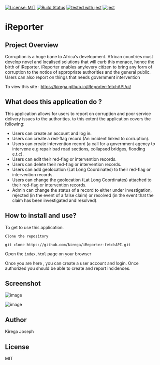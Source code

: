 [![License: MIT](https://img.shields.io/badge/License-MIT-yellow.svg)](https://opensource.org/licenses/MIT)
[![Build Status](https://travis-ci.com/kirega/iReporter-fetchAPI.svg?branch=develop)](https://travis-ci.com/kirega/iReporter-fetchAPI)
[![tested with jest](https://img.shields.io/badge/tested_with-jest-99424f.svg)](https://github.com/facebook/jest) [![jest](https://jestjs.io/img/jest-badge.svg)](https://github.com/facebook/jest)

# iReporter
## Project Overview
Corruption is a huge bane to Africa’s development. African countries must develop novel and
localised solutions that will curb this menace, hence the birth of iReporter. iReporter enables any/every citizen to bring any form of corruption to the notice of appropriate authorities and the general public. Users can also report on things that needs government intervention

To view this site : https://kirega.github.io/iReporter-fetchAPI/ui/

## What does this application do ?

This application allows for users to report on corruption and poor service delivery issues to the authorities. to this extent 
the application covers the following:
- Users can create an account and log in.
- Users can create a red-flag record (An incident linked to corruption).
- Users can create intervention record (a call for a government agency to intervene e.g repair bad road sections, collapsed bridges, flooding e.t.c).
- Users can edit their red-flag or intervention records.
- Users can delete their red-flag or intervention records.
- Users can add geolocation (Lat Long Coordinates) to their red-flag or intervention records.
- Users can change the geolocation (Lat Long Coordinates) attached to their red-flag or intervention records.
- Admin can change the status of a record to either under investigation, rejected (in the event of a false claim) or resolved (in the event that the claim has been investigated and resolved).

## How to install and use?

To get to use this application. 

`Clone the repository`

```git clone https://github.com/kirega/iReporter-fetchAPI.git```

Open the `index.html` page on your browser

Once you are here , you can create a user account and login.
Once authorized you should be able to create and report incidences.
## Screenshot
![image](https://user-images.githubusercontent.com/12595401/50177388-f1a61980-0312-11e9-8bab-467e49f45f07.png)

![image](https://user-images.githubusercontent.com/12595401/50177429-0b476100-0313-11e9-9f42-2f915e5bbed9.png)

## Author
Kirega Joseph

## License
MIT
